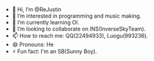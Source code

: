 - 👋 Hi, I’m @ReJustin
- 👀 I’m interested in programming and music making.
- 🌱 I’m currently learning OI.
- 💞️ I’m looking to collaborate on INS(InverseSkyTeam).
- 📫 How to reach me: QQ(22494933), Luogu(993236).
- 😄 Pronouns: He
- ⚡ Fun fact: I'm an SB(Sunny Boy).

<!---
ReJustin/ReJustin is a ✨ special ✨ repository because its `README.md` (this file) appears on your GitHub profile.
You can click the Preview link to take a look at your changes.
--->
